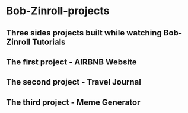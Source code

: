 # Bob-Zinroll-projects


Three sides projects built while watching Bob-Zinroll Tutorials
-- 
The first project - AIRBNB Website
-- 
The second project - Travel Journal
-- 
The third project - Meme Generator
--

